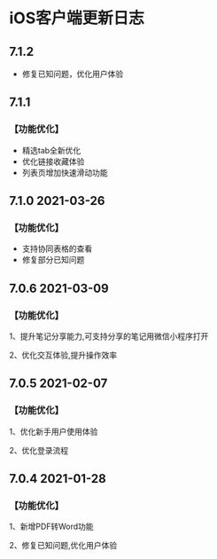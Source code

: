 # iOS客户端更新日志

## 7.1.2 

* 修复已知问题，优化用户体验

## 7.1.1 

### 【功能优化】 

* 精选tab全新优化 
* 优化链接收藏体验 
* 列表页增加快速滑动功能

## 7.1.0  2021-03-26

### 【功能优化】

* 支持协同表格的查看 
* 修复部分已知问题

## 7.0.6  2021-03-09

### 【功能优化】 

1、提升笔记分享能力,可支持分享的笔记用微信小程序打开 

2、优化交互体验,提升操作效率

## 7.0.5  2021-02-07

### 【功能优化】

 1、优化新手用户使用体验 

2、优化登录流程

## 7.0.4  2021-01-28

### 【功能优化】

 1、新增PDF转Word功能 

2、修复已知问题,优化用户体验


